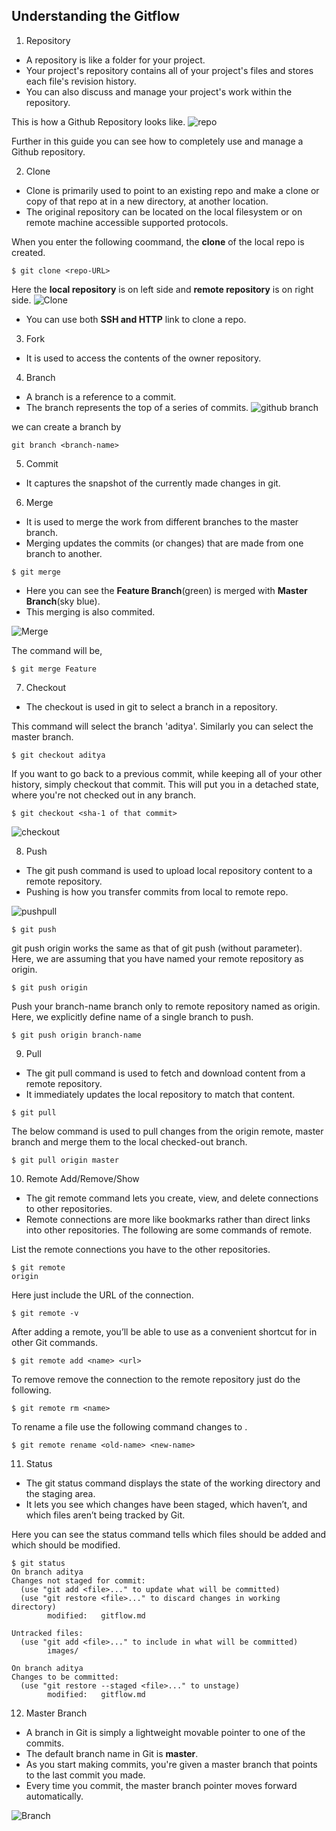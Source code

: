 ## Understanding the Gitflow


1. Repository
* A repository is like a folder for your project.
* Your project's repository contains all of your project's files and stores each file's revision history.
* You can also discuss and manage your project's work within the repository.

This is how a Github Repository looks like.
![repo](https://user-images.githubusercontent.com/37020817/66275082-227c1e80-e853-11e9-8448-33d31e8d03fe.png)

Further in this guide you can see how to completely use and manage a Github repository.

2. Clone
* Clone is primarily used to point to an existing repo and make a clone or copy of that repo at in a new directory, at another location.
* The original repository can be located on the local filesystem or on remote machine accessible supported protocols.

When you enter the following coommand, the **clone** of the local repo is created.
```
$ git clone <repo-URL>
```
Here the **local repository** is on left side and **remote repository** is on right side. 
![Clone](https://user-images.githubusercontent.com/37020817/66275192-40964e80-e854-11e9-8d4f-2e3d07cf09d6.png)

* You can use both **SSH and HTTP** link to clone a repo.

3. Fork  
* It is used to access the contents of the owner repository.



4. Branch
* A branch is a reference to a commit. 
* The branch represents the top of a series of commits.
![github branch](/Downloads/Branch-1)

we can create a branch by 
```
git branch <branch-name>
```

5. Commit

* It captures the snapshot of the currently made changes in git. 

6. Merge
* It is used to merge the work from different branches to the master branch. 
* Merging updates the commits (or changes) that are made from one branch to another. 
```
$ git merge
```
* Here you can see the **Feature Branch**(green) is merged with **Master Branch**(sky blue).
* This merging is also commited.

![Merge](https://user-images.githubusercontent.com/37020817/66276367-5873cf80-e860-11e9-8992-3513d9401a88.png)

The command will be,
```
$ git merge Feature
```
7. Checkout
* The checkout is used in git to select a branch in a repository.

This command will select the branch 'aditya'. Similarly you can select the master branch.
```
$ git checkout aditya
```

If you want to go back to a previous commit, while keeping all of your other history, simply checkout that commit.
This will put you in a detached state, where you're not checked out in any branch.  
```
$ git checkout <sha-1 of that commit>
```
![checkout](https://user-images.githubusercontent.com/37020817/66276548-4004b480-e862-11e9-9baf-2e39f071bc40.png)

8. Push
* The git push command is used to upload local repository content to a remote repository.
* Pushing is how you transfer commits from local to remote repo.

![pushpull](https://user-images.githubusercontent.com/37020817/66275636-9f5dc700-e858-11e9-8c0a-fa71f4e7a52b.jpg)
```
$ git push
```
git push origin works the same as that of git push (without parameter).
Here, we are assuming that you have named your remote repository as origin.

```
$ git push origin
```
Push your branch-name branch only to remote repository named as origin.
Here, we explicitly define name of a single branch to push.

```
$ git push origin branch-name
```

9. Pull
* The git pull command is used to fetch and download content from a remote repository.
* It immediately updates the local repository to match that content.

```
$ git pull
```

The below command is used to pull changes from the origin remote, master branch and merge them to the local checked-out branch.
```
$ git pull origin master
```

10. Remote Add/Remove/Show
* The git remote command lets you create, view, and delete connections to other repositories.
* Remote connections are more like bookmarks rather than direct links into other repositories.
The following are some commands of remote.

List the remote connections you have to the  other repositories.
```
$ git remote
origin
```
Here just include the URL of the connection.
```
$ git remote -v
```
After adding a remote, you’ll be able to use <name> as a convenient shortcut for <url> in other Git commands.
```
$ git remote add <name> <url>
```
To remove remove the connection to the remote repository just do the following.
```
$ git remote rm <name>
```
To rename a file use the following command <old-name> changes to <new-name>.
```
$ git remote rename <old-name> <new-name>
```
11. Status
* The git status command displays the state of the working directory and the staging area.
* It lets you see which changes have been staged, which haven’t, and which files aren’t being tracked by Git.

Here you can see the status command tells which files should be added and which should be modified.
```
$ git status
On branch aditya
Changes not staged for commit:
  (use "git add <file>..." to update what will be committed)
  (use "git restore <file>..." to discard changes in working directory)
        modified:   gitflow.md

Untracked files:
  (use "git add <file>..." to include in what will be committed)
        images/

On branch aditya
Changes to be committed:
  (use "git restore --staged <file>..." to unstage)
        modified:   gitflow.md

```

12. Master Branch
* A branch in Git is simply a lightweight movable pointer to one of the commits.
* The default branch name in Git is **master**.
* As you start making commits, you're given a master branch that points to the last commit you made.
* Every time you commit, the master branch pointer moves forward automatically.

![Branch](https://user-images.githubusercontent.com/37020817/66276352-22365000-e860-11e9-97ea-dea43e14497e.png)
